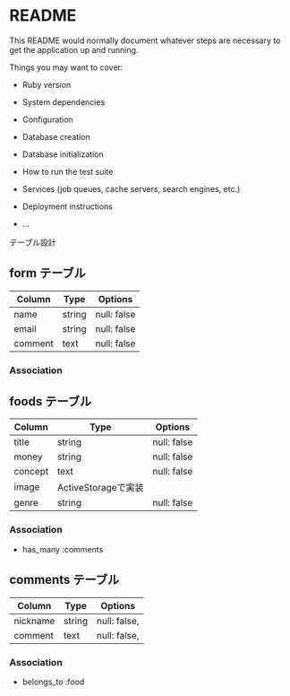 # README

This README would normally document whatever steps are necessary to get the
application up and running.

Things you may want to cover:

* Ruby version

* System dependencies

* Configuration

* Database creation

* Database initialization

* How to run the test suite

* Services (job queues, cache servers, search engines, etc.)

* Deployment instructions

* ...



 テーブル設計

## form テーブル

| Column             | Type   | Options     |
| ------------------ | ------ | ----------- |
| name               | string | null: false |
| email              | string | null: false |
| comment            | text   | null: false |


### Association

## foods テーブル

| Column          | Type       | Options     |
| --------------- | ---------- | ----------- |
| title           | string     | null: false |
| money           | string     | null: false |
| concept         | text       | null: false |
| image           | ActiveStorageで実装       |
| genre           | string     | null: false |


### Association

- has_many :comments

## comments テーブル

| Column      | Type       | Options                        |
| ----------- | ---------- | ------------------------------ |
| nickname        | string | null: false,                   |
| comment         | text   | null: false,                   |
### Association

- belongs_to :food